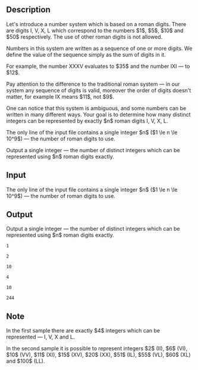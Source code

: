 ## Description

<div><p>Let's introduce a number system which is based on a roman digits. There are digits <span class="tex-font-style-tt">I</span>, <span class="tex-font-style-tt">V</span>, <span class="tex-font-style-tt">X</span>, <span class="tex-font-style-tt">L</span> which correspond to the numbers $1$, $5$, $10$ and $50$ respectively. The use of other roman digits is not allowed.</p><p>Numbers in this system are written as a sequence of one or more digits. We define the value of the sequence simply as the sum of digits in it.</p><p>For example, the number <span class="tex-font-style-tt">XXXV</span> evaluates to $35$ and the number <span class="tex-font-style-tt">IXI</span>&nbsp;— to $12$.</p><p>Pay attention to the difference to the traditional roman system&nbsp;— in our system any sequence of digits is valid, moreover the order of digits doesn't matter, for example <span class="tex-font-style-tt">IX</span> means $11$, not $9$.</p><p>One can notice that this system is ambiguous, and some numbers can be written in many different ways. Your goal is to determine how many distinct integers can be represented by <span class="tex-font-style-bf">exactly</span> $n$ roman digits <span class="tex-font-style-tt">I</span>, <span class="tex-font-style-tt">V</span>, <span class="tex-font-style-tt">X</span>, <span class="tex-font-style-tt">L</span>.</p></div><div class="input-specification"><p>The only line of the input file contains a single integer $n$ ($1 \le n \le 10^9$)&nbsp;— the number of roman digits to use.</p></div><div class="output-specification"><p>Output a single integer&nbsp;— the number of distinct integers which can be represented using $n$ roman digits <span class="tex-font-style-tt">exactly</span>.</p></div>

## Input

<p>The only line of the input file contains a single integer $n$ ($1 \le n \le 10^9$)&nbsp;— the number of roman digits to use.</p>

## Output

<p>Output a single integer&nbsp;— the number of distinct integers which can be represented using $n$ roman digits <span class="tex-font-style-tt">exactly</span>.</p>





```input1
1

```




```input2
2

```




```input3
10

```




```output1
4

```




```output2
10

```




```output3
244

```



## Note

<p>In the first sample there are exactly $4$ integers which can be represented&nbsp;— <span class="tex-font-style-tt">I</span>, <span class="tex-font-style-tt">V</span>, <span class="tex-font-style-tt">X</span> and <span class="tex-font-style-tt">L</span>.</p><p>In the second sample it is possible to represent integers $2$ (<span class="tex-font-style-tt">II</span>), $6$ (<span class="tex-font-style-tt">VI</span>), $10$ (<span class="tex-font-style-tt">VV</span>), $11$ (<span class="tex-font-style-tt">XI</span>), $15$ (<span class="tex-font-style-tt">XV</span>), $20$ (<span class="tex-font-style-tt">XX</span>), $51$ (<span class="tex-font-style-tt">IL</span>), $55$ (<span class="tex-font-style-tt">VL</span>), $60$ (<span class="tex-font-style-tt">XL</span>) and $100$ (<span class="tex-font-style-tt">LL</span>).</p>
